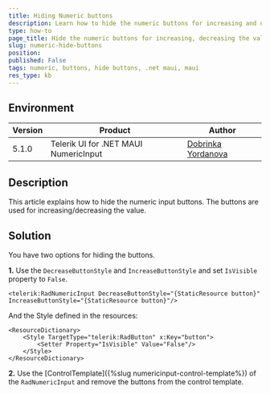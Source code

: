 ```yaml
---
title: Hiding Numeric buttons
description: Learn how to hide the numeric buttons for increasing and decreasing the numeric value
type: how-to
page_title: Hide the numeric buttons for increasing, decreasing the value
slug: numeric-hide-buttons
position:
published: False
tags: numeric, buttons, hide buttons, .net maui, maui
res_type: kb
---
```


## Environment

| Version | Product | Author |
| --- | --- | ---- |
| 5.1.0 | Telerik UI for .NET MAUI NumericInput | [Dobrinka Yordanova](https://www.telerik.com/blogs/author/dobrinka-yordanova) |


## Description

This article explains how to hide the numeric input buttons. The buttons are used for increasing/decreasing the value. 


## Solution

You have two options for hiding the buttons.

**1.** Use the `DecreaseButtonStyle` and `IncreaseButtonStyle` and set `IsVisible` property to `False`.

```XAML
<telerik:RadNumericInput DecreaseButtonStyle="{StaticResource button}" IncreaseButtonStyle="{StaticResource button}"/>
```

And the Style defined in the resources:

```XAML
<ResourceDictionary>
    <Style TargetType="telerik:RadButton" x:Key="button">
        <Setter Property="IsVisible" Value="False"/>
    </Style>
</ResourceDictionary>
```

**2.** Use the [ControlTemplate]({%slug numericinput-control-template%}) of the `RadNumericInput` and remove the buttons from the control template.  

